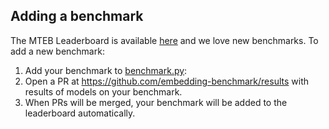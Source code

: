 ## Adding a benchmark

The MTEB Leaderboard is available [here](https://huggingface.co/spaces/mteb/leaderboard) and we love new benchmarks. To add a new benchmark:

1. Add your benchmark to [benchmark.py](../mteb/benchmarks/benchmarks.py):
2. Open a PR at https://github.com/embedding-benchmark/results with results of models on your benchmark.
3. When PRs will be merged, your benchmark will be added to the leaderboard automatically.